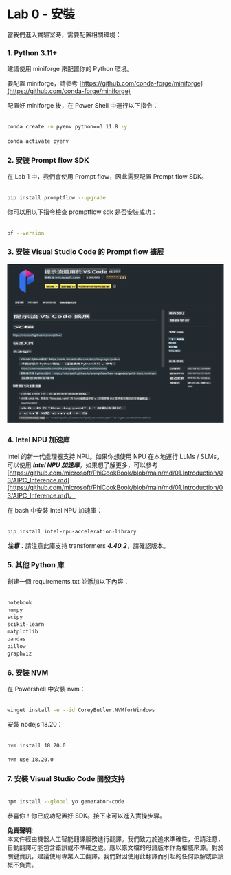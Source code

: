 # **Lab 0 - 安裝**

當我們進入實驗室時，需要配置相關環境：

### **1. Python 3.11+**

建議使用 miniforge 來配置你的 Python 環境。

要配置 miniforge，請參考 [https://github.com/conda-forge/miniforge](https://github.com/conda-forge/miniforge)

配置好 miniforge 後，在 Power Shell 中運行以下指令：

```bash

conda create -n pyenv python==3.11.8 -y

conda activate pyenv

```

### **2. 安裝 Prompt flow SDK**

在 Lab 1 中，我們會使用 Prompt flow，因此需要配置 Prompt flow SDK。

```bash

pip install promptflow --upgrade

```

你可以用以下指令檢查 promptflow sdk 是否安裝成功：

```bash

pf --version

```

### **3. 安裝 Visual Studio Code 的 Prompt flow 擴展**

![pf](../../../../../../../../../translated_images/pf_ext.fa065f22e1ee3e67157662d8be5241f346ddd83744045e3406d92b570e8d8b36.hk.png)

### **4. Intel NPU 加速庫**

Intel 的新一代處理器支持 NPU。如果你想使用 NPU 在本地運行 LLMs / SLMs，可以使用 ***Intel NPU 加速庫***。如果想了解更多，可以參考 [https://github.com/microsoft/PhiCookBook/blob/main/md/01.Introduction/03/AIPC_Inference.md](https://github.com/microsoft/PhiCookBook/blob/main/md/01.Introduction/03/AIPC_Inference.md)。

在 bash 中安裝 Intel NPU 加速庫：

```bash

pip install intel-npu-acceleration-library

```

***注意***：請注意此庫支持 transformers ***4.40.2***，請確認版本。

### **5. 其他 Python 庫**

創建一個 requirements.txt 並添加以下內容：

```txt

notebook
numpy 
scipy 
scikit-learn 
matplotlib 
pandas 
pillow 
graphviz

```

### **6. 安裝 NVM**

在 Powershell 中安裝 nvm：

```bash

winget install -e --id CoreyButler.NVMforWindows

```

安裝 nodejs 18.20：

```bash

nvm install 18.20.0

nvm use 18.20.0

```

### **7. 安裝 Visual Studio Code 開發支持**

```bash

npm install --global yo generator-code

```

恭喜你！你已成功配置好 SDK。接下來可以進入實操步驟。

**免責聲明**:  
本文件經由機器人工智能翻譯服務進行翻譯。我們致力於追求準確性，但請注意，自動翻譯可能包含錯誤或不準確之處。應以原文檔的母語版本作為權威來源。對於關鍵資訊，建議使用專業人工翻譯。我們對因使用此翻譯而引起的任何誤解或誤讀概不負責。